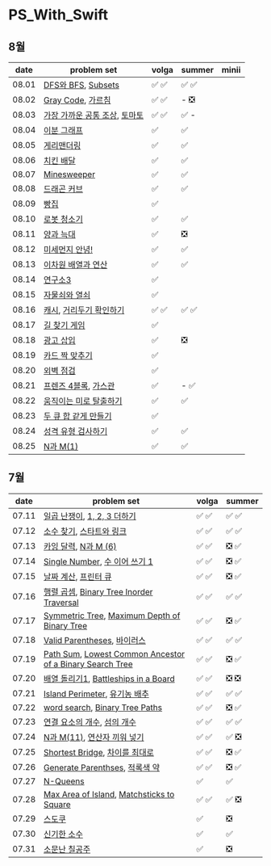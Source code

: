 # PS_With_Swift
## 8월

| date       | problem set          | volga | summer | minii |
| ---------- | -------------------- | ----  | ----  |----  |
| 08.01    | [DFS와 BFS](https://www.acmicpc.net/problem/1260), [Subsets](https://leetcode.com/problems/subsets/) | ✅ ✅ |✅ ✅| |
| 08.02    | [Gray Code](https://leetcode.com/problems/gray-code/), [가르침](https://www.acmicpc.net/problem/1062) |✅ ✅ |- :negative_squared_cross_mark: | |
| 08.03    | [가장 가까운 공통 조상](https://www.acmicpc.net/problem/3584), [토마토](https://www.acmicpc.net/problem/7576) | ✅ ✅ |✅ - | |
| 08.04    | [이분 그래프](https://www.acmicpc.net/problem/1707)|✅ |✅ | |
| 08.05    | [게리맨더링](https://www.acmicpc.net/problem/17471)| ✅ |✅ | |
| 08.06    | [치킨 배달](https://www.acmicpc.net/problem/15686) | ✅ |✅ | |
| 08.07    | [Minesweeper](https://leetcode.com/problems/minesweeper/) | ✅ | ✅|  |
| 08.08    | [드래곤 커브](https://www.acmicpc.net/problem/15685) | ✅|✅ |  |
| 08.09    | [빵집](https://www.acmicpc.net/problem/3109) | ✅ | | |
| 08.10    | [로봇 청소기](https://www.acmicpc.net/problem/14503) | ✅ |✅ | | 
| 08.11    | [양과 늑대](https://school.programmers.co.kr/learn/courses/30/lessons/92343) | ✅ | :negative_squared_cross_mark:| |
| 08.12    | [미세먼지 안녕!](https://www.acmicpc.net/problem/17144) | ✅ |✅ | |
| 08.13    | [이차원 배열과 연산](https://www.acmicpc.net/problem/17140) | ✅|✅ | |
| 08.14    | [연구소3](https://www.acmicpc.net/problem/17142) | ✅| | |
| 08.15    | [자물쇠와 열쇠](https://school.programmers.co.kr/learn/courses/30/lessons/60059?language=swift) | ✅| | |
| 08.16    | [캐시](https://school.programmers.co.kr/learn/courses/30/lessons/17680), [거리두기 확인하기](https://school.programmers.co.kr/learn/courses/30/lessons/81302)  | ✅ ✅| ✅ ✅| |
| 08.17    | [길 찾기 게임](https://school.programmers.co.kr/learn/courses/30/lessons/42892) | ✅| | |
| 08.18    | [광고 삽입](https://school.programmers.co.kr/learn/courses/30/lessons/72414) | ✅|:negative_squared_cross_mark: | |
| 08.19    | [카드 짝 맞추기](https://school.programmers.co.kr/learn/courses/30/lessons/72415) | ✅| | |
| 08.20    | [외벽 점검](https://school.programmers.co.kr/learn/courses/30/lessons/60062) | ✅| | |
| 08.21    | [프렌즈 4블록](https://school.programmers.co.kr/learn/courses/30/lessons/17679), [가스관](https://www.acmicpc.net/problem/2931) | ✅| - ✅ | |
| 08.22    | [움직이는 미로 탈출하기](https://www.acmicpc.net/problem/16954) | ✅|✅ | |
| 08.23    | [두 큐 합 같게 만들기](https://school.programmers.co.kr/learn/courses/30/lessons/118667) | ✅| | |
| 08.24    | [성격 유형 검사하기](https://school.programmers.co.kr/learn/courses/30/lessons/118666) | ✅| ✅| |
| 08.25    | [N과 M(1)](https://www.acmicpc.net/problem/15649) |✅ | ✅| |

<u></u>
## 7월
| date       | problem set          | volga | summer |
| ---------- | -------------------- | ----  | ----  |
| 07.11    | [일곱 난쟁이](https://www.acmicpc.net/problem/2309), [1, 2, 3 더하기](https://www.acmicpc.net/problem/9095)  | :white_check_mark: :white_check_mark:  |:white_check_mark: :white_check_mark:|
| 07.12    | [소수 찾기](https://www.acmicpc.net/problem/1978), [스타트와 링크](https://www.acmicpc.net/problem/14889)  | :white_check_mark: :white_check_mark:  |:white_check_mark: :white_check_mark:|
| 07.13    | [카잉 달력](https://www.acmicpc.net/problem/6064), [N과 M (6)](https://www.acmicpc.net/problem/15655)   |  :white_check_mark: :white_check_mark: |:negative_squared_cross_mark: :white_check_mark:  |
| 07.14    | [Single Number](https://leetcode.com/problems/single-number/), [수 이어 쓰기 1](https://www.acmicpc.net/problem/1748)  |  :white_check_mark: :white_check_mark: |:negative_squared_cross_mark: :white_check_mark:  |
| 07.15    | [날짜 계산](https://www.acmicpc.net/problem/1476), [프린터 큐](https://www.acmicpc.net/problem/1966)  | :white_check_mark: :white_check_mark:  |:negative_squared_cross_mark: :white_check_mark:  |
| 07.16    | [행렬 곱셈](https://www.acmicpc.net/problem/2740), [Binary Tree Inorder Traversal](https://leetcode.com/problems/binary-tree-inorder-traversal/)  | :white_check_mark: :white_check_mark:  |:white_check_mark: :white_check_mark:|
| 07.17    | [Symmetric Tree](https://leetcode.com/problems/symmetric-tree/), [Maximum Depth of Binary Tree](https://leetcode.com/problems/maximum-depth-of-binary-tree/)  | :white_check_mark: :white_check_mark:  |:negative_squared_cross_mark: :white_check_mark:|
| 07.18    | [Valid Parentheses](https://leetcode.com/problems/valid-parentheses/), [바이러스](https://www.acmicpc.net/problem/2606)  |  :white_check_mark: :white_check_mark: |:white_check_mark: :white_check_mark:  |
| 07.19    | [Path Sum](https://leetcode.com/problems/path-sum/), [Lowest Common Ancestor of a Binary Search Tree](https://leetcode.com/problems/lowest-common-ancestor-of-a-binary-search-tree/)  | :white_check_mark: :white_check_mark:  |:negative_squared_cross_mark: :white_check_mark:  |
| 07.20    | [배열 돌리기1](https://www.acmicpc.net/problem/16926), [Battleships in a Board](https://leetcode.com/problems/battleships-in-a-board/)  |  :white_check_mark: :white_check_mark: |:negative_squared_cross_mark: :negative_squared_cross_mark:  |
| 07.21    | [Island Perimeter](https://leetcode.com/problems/island-perimeter/), [유기농 배추](https://www.acmicpc.net/problem/1012)  |    :white_check_mark: :white_check_mark: |:white_check_mark: :white_check_mark: |
| 07.22    | [word search](https://leetcode.com/problems/word-search/), [Binary Tree Paths](https://leetcode.com/problems/binary-tree-paths/) |  :white_check_mark: :white_check_mark: |:negative_squared_cross_mark: :white_check_mark:  |
| 07.23    | [연결 요소의 개수](https://www.acmicpc.net/problem/11724), [섬의 개수](https://www.acmicpc.net/problem/4963)  | :white_check_mark: :white_check_mark:  |:white_check_mark: :white_check_mark:  |
| 07.24    | [N과 M(11)](https://www.acmicpc.net/problem/15665), [연산자 끼워 넣기](https://www.acmicpc.net/problem/14888)  |  :white_check_mark: :white_check_mark: |:white_check_mark: :negative_squared_cross_mark: |
| 07.25    | [Shortest Bridge](https://leetcode.com/problems/shortest-bridge/), [차이를 최대로](https://www.acmicpc.net/problem/10819) | :white_check_mark: :white_check_mark:  |:negative_squared_cross_mark: :white_check_mark: |
| 07.26    | [Generate Parenthses](https://leetcode.com/problems/generate-parentheses/), [적록색 약](https://www.acmicpc.net/problem/10026) | :white_check_mark: :white_check_mark: |:negative_squared_cross_mark: :white_check_mark: |
| 07.27    | [N-Queens](https://leetcode.com/problems/n-queens/)  | :white_check_mark:  |:white_check_mark:  |
| 07.28    | [Max Area of Island](https://leetcode.com/problems/max-area-of-island/), [Matchsticks to Square](https://leetcode.com/problems/matchsticks-to-square/)  | :white_check_mark: :white_check_mark:  | :white_check_mark: :negative_squared_cross_mark: |
| 07.29    | [스도쿠](https://www.acmicpc.net/problem/2580) | :white_check_mark: |:negative_squared_cross_mark: |
| 07.30    | [신기한 소수](https://www.acmicpc.net/problem/2023) | :white_check_mark: |:white_check_mark: |
| 07.31    | [소문난 칠공주](https://www.acmicpc.net/problem/1941) | :white_check_mark: | :negative_squared_cross_mark:|







